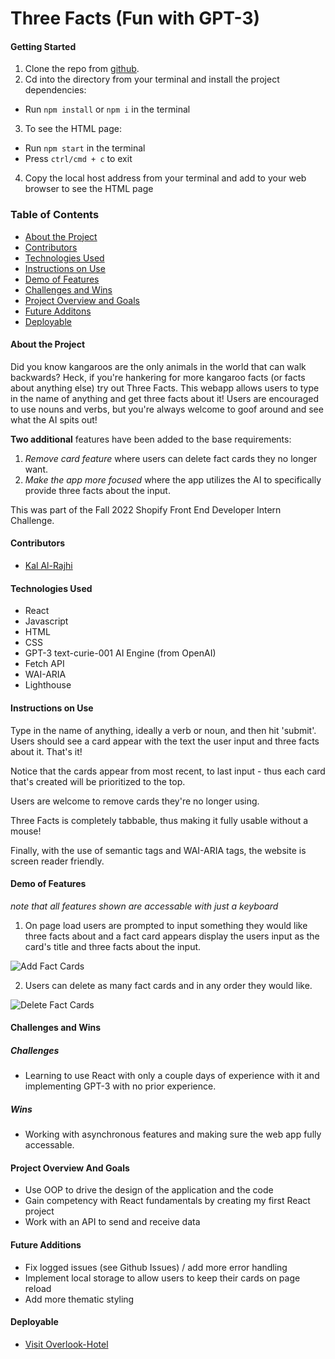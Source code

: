 # Three Facts (Fun with GPT-3)


#### Getting Started
1. Clone the repo from [github](https://github.com/kal-aalrajhi/Fun-with-GPT-3).
2. Cd into the directory from your terminal and install the project dependencies:
- Run `npm install` or `npm i` in the terminal
3. To see the HTML page:
- Run `npm start` in the terminal
- Press `ctrl/cmd + c` to exit
4. Copy the local host address from your terminal and add to your web browser to see the HTML page

### Table of Contents
- [About the Project](#about-the-project)
- [Contributors](#contributors)
- [Technologies Used](#technologies-used)
- [Instructions on Use](#instructions-on-use)
- [Demo of Features](#demo-of-features)
- [Challenges and Wins](#challenges-and-wins)
- [Project Overview and Goals](#project-overview-and-goals)
- [Future Additons](#future-additons)
- [Deployable](#deployable)

#### About the Project
Did you know kangaroos are the only animals in the world that can walk backwards? Heck, if you're hankering for more kangaroo facts (or facts about anything else) try out Three Facts. This webapp allows users to type in the name of anything and get three facts about it! Users are encouraged to use nouns and verbs, but you're always welcome to goof around and see what the AI spits out! 

**Two additional** features have been added to the base requirements: 
1. *Remove card feature* where users can delete fact cards they no longer want. 
2. *Make the app more focused* where the app utilizes the AI to specifically provide three facts about the input.

This was part of the Fall 2022 Shopify Front End Developer Intern Challenge.

#### Contributors
 - [Kal Al-Rajhi](https://github.com/kal-aalrajhi)

#### Technologies Used
- React
- Javascript
- HTML
- CSS
- GPT-3 text-curie-001 AI Engine (from OpenAI)
- Fetch API
- WAI-ARIA
- Lighthouse

#### Instructions on Use
Type in the name of anything, ideally a verb or noun, and then hit 'submit'. Users should see a card appear with the text the user input and three facts about it. That's it! 

Notice that the cards appear from most recent, to last input - thus each card that's created will be prioritized to the top. 

Users are welcome to remove cards they're no longer using.

Three Facts is completely tabbable, thus making it fully usable without a mouse!

Finally, with the use of semantic tags and WAI-ARIA tags, the website is screen reader friendly.

#### Demo of Features
*note that all features shown are accessable with just a keyboard*

1. On page load users are prompted to input something they would like three facts about and a fact card appears display the users input as the card's title and three facts about the input.

![Add Fact Cards](https://media.giphy.com/media/L9Z1fKZ7XaMrVKBW4a/giphy.gif)

2. Users can delete as many fact cards and in any order they would like. 

![Delete Fact Cards](https://media.giphy.com/media/Vm64HC7ox5xHqM2YH7/giphy.gif)

#### Challenges and Wins

##### Challenges
- Learning to use React with only a couple days of experience with it and implementing GPT-3 with no prior experience.
##### Wins
- Working with asynchronous features and making sure the web app fully accessable.

#### Project Overview And Goals
- Use OOP to drive the design of the application and the code
- Gain competency with React fundamentals by creating my first React project
- Work with an API to send and receive data

#### Future Additions
- Fix logged issues (see Github Issues) / add more error handling
- Implement local storage to allow users to keep their cards on page reload
- Add more thematic styling

#### Deployable
- [Visit Overlook-Hotel](https://kal-aalrajhi.github.io/overlook-hotel/)
